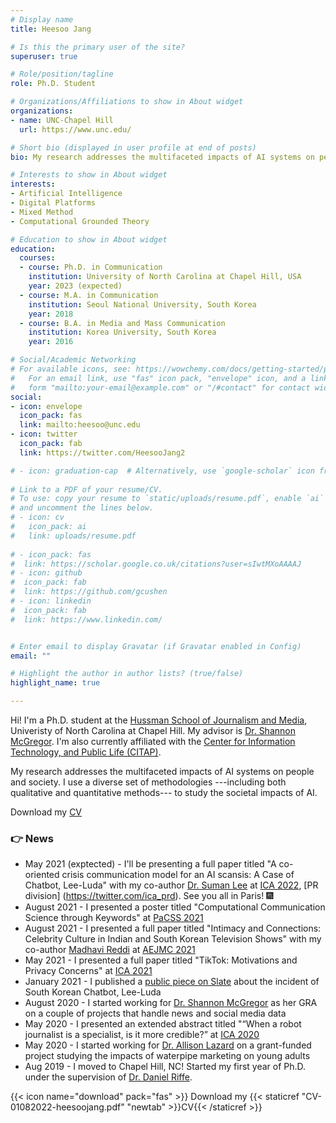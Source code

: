 ```yaml
---
# Display name
title: Heesoo Jang

# Is this the primary user of the site?
superuser: true

# Role/position/tagline
role: Ph.D. Student

# Organizations/Affiliations to show in About widget
organizations:
- name: UNC-Chapel Hill
  url: https://www.unc.edu/

# Short bio (displayed in user profile at end of posts)
bio: My research addresses the multifaceted impacts of AI systems on people and society. I use a diverse set of methodologies —including both qualitative and quantitative methods— to study the societal impacts of AI.

# Interests to show in About widget
interests:
- Artificial Intelligence
- Digital Platforms
- Mixed Method
- Computational Grounded Theory

# Education to show in About widget
education:
  courses:
  - course: Ph.D. in Communication
    institution: University of North Carolina at Chapel Hill, USA
    year: 2023 (expected)
  - course: M.A. in Communication
    institution: Seoul National University, South Korea
    year: 2018
  - course: B.A. in Media and Mass Communication
    institution: Korea University, South Korea
    year: 2016

# Social/Academic Networking
# For available icons, see: https://wowchemy.com/docs/getting-started/page-builder/#icons
#   For an email link, use "fas" icon pack, "envelope" icon, and a link in the
#   form "mailto:your-email@example.com" or "/#contact" for contact widget.
social:
- icon: envelope
  icon_pack: fas
  link: mailto:heesoo@unc.edu
- icon: twitter
  icon_pack: fab
  link: https://twitter.com/HeesooJang2

# - icon: graduation-cap  # Alternatively, use `google-scholar` icon from `ai` icon pack
 
# Link to a PDF of your resume/CV.
# To use: copy your resume to `static/uploads/resume.pdf`, enable `ai` icons in `params.toml`, 
# and uncomment the lines below.
# - icon: cv
#   icon_pack: ai
#   link: uploads/resume.pdf
  
# - icon_pack: fas
#  link: https://scholar.google.co.uk/citations?user=sIwtMXoAAAAJ
# - icon: github
#  icon_pack: fab
#  link: https://github.com/gcushen
# - icon: linkedin
#  icon_pack: fab
#  link: https://www.linkedin.com/


# Enter email to display Gravatar (if Gravatar enabled in Config)
email: ""

# Highlight the author in author lists? (true/false)
highlight_name: true

---
```



Hi! I'm a Ph.D. student at the [Hussman School of Journalism and Media](http://hussman.unc.edu/), Univeristy of North Carolina at Chapel Hill. My advisor is [Dr. Shannon McGregor](http://www.shannoncmcgregor.com/). I'm also currently affiliated with the [Center for Information Technology, and Public Life (CITAP)](https://citap.unc.edu/). 

My research addresses the multifaceted impacts of AI systems on people and society. I use a diverse set of methodologies ---including both qualitative and quantitative methods--- to study the societal impacts of AI. 

Download my [CV](https://drive.google.com/file/d/1AseABf8SXp32F-8meVFYr5okzXXGVAyI/view?usp=sharing)

### 👉 News
- May 2021 (exptected) - I'll be presenting a full paper titled "A co-oriented crisis communication model for an AI scansis: A Case of Chatbot, Lee-Luda" with my co-author [Dr. Suman Lee](http://hussman.unc.edu/news/research-conversations-associate-professor-suman-lee) at [ICA 2022](https://www.icahdq.org/page/ICA2022), [PR division] (https://twitter.com/ica_prd). See you all in Paris! 🎆
- August 2021 - I presented a poster titled "Computational Communication Science through Keywords" at [PaCSS 2021](https://cssh.northeastern.edu/nulab/pacss/2021-posters/)
- August 2021 - I presented a full paper titled "Intimacy and Connections: Celebrity Culture in Indian and South Korean Television Shows" with my co-author [Madhavi Reddi](https://www.madhavireddi.com/) at [AEJMC 2021](https://aejmc.org/events/virtual21/)
- May 2021 - I presented a full paper titled "TikTok: Motivations and Privacy Concerns" at [ICA 2021](https://www.icahdq.org/page/ICA2021)
- January 2021 - I published a [public piece on Slate](https://slate.com/technology/2021/04/scatterlab-lee-luda-chatbot-kakaotalk-ai-privacy.html) about the incident of South Korean Chatbot, Lee-Luda
- August 2020 - I started working for [Dr. Shannon McGregor](http://www.shannoncmcgregor.com/) as her GRA on a couple of projects that handle news and social media data
- May 2020 - I presented an extended abstract titled "“When a robot journalist is a specialist, is it more credible?” at [ICA 2020](https://www.icahdq.org/page/2020CFP)
- May 2020 - I started working for [Dr. Allison Lazard](https://www.allisonlazard.com/) on a grant-funded project studying the impacts of waterpipe marketing on young adults
- Aug 2019 - I moved to Chapel Hill, NC! Started my first year of Ph.D. under the supervision of [Dr. Daniel Riffe](https://scholar.google.com/citations?user=YBwIDHMAAAAJ).

{{< icon name="download" pack="fas" >}} Download my {{< staticref "CV-01082022-heesoojang.pdf" "newtab" >}}CV{{< /staticref >}}
